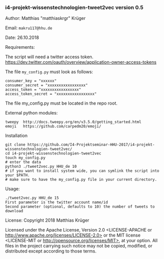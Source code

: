 ### i4-projekt-wissenstechnologien-tweet2vec version 0.5

Author: Matthias "matthiaskrgr" Krüger

Email: `makru117@hhu.de`

Date: 26.10.2018

Requirements:


The script will need a twitter access token.
https://dev.twitter.com/oauth/overview/application-owner-access-tokens

The file ````my_config.py```` must look as follows:
````
consumer_key = "xxxxxx"
consumer_secret = "xxxxxxxxxxxxxxxxx"
access_token = "xxxxxxxxxxxxxxxxx"
access_token_secret = "xxxxxxxxxxxxxxxxx"
````

The file my_config.py must be located in the repo root.


External python modules:
````
tweepy  http://docs.tweepy.org/en/v3.5.0/getting_started.html
emoji   https://github.com/carpedm20/emoji/
````

Installation
````
git clone https://github.com/I4-Projektseminar-HHU-2017/i4-projekt-wissenstechnologien-tweet2vec/
cd i4-projekt-wissenstechnologien-tweet2vec
touch my_config.py
# enter the data
python3 ./tweet2vec.py HHU_de 10
# if you want to install system wide, you can symlink the script into your $PATH.
# make sure to have the my_config.py file in your current directory.
````

Usage:
````
./tweet2vec.py HHU_de 15
First parameter is the twitter account name/id
Second parameter (optional, defaults to 10) the number of tweets to download
````



License:
Copyright 2018 Matthias Krüger

Licensed under the Apache License, Version 2.0 <LICENSE-APACHE or
http://www.apache.org/licenses/LICENSE-2.0> or the MIT license
<LICENSE-MIT or http://opensource.org/licenses/MIT>, at your
option. All files in the project carrying such notice may not be
copied, modified, or distributed except according to those terms.
